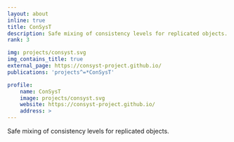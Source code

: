 ```yaml
---
layout: about
inline: true
title: ConSysT
description: Safe mixing of consistency levels for replicated objects.
rank: 3

img: projects/consyst.svg
img_contains_title: true
external_page: https://consyst-project.github.io/
publications: 'projects^=*ConSysT'

profile:
    name: ConSysT
    image: projects/consyst.svg
    website: https://consyst-project.github.io/
    address: >
---
```


Safe mixing of consistency levels for replicated objects.
